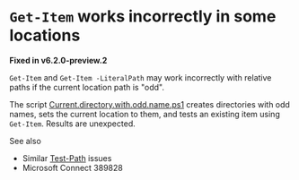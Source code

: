 # `Get-Item` works incorrectly in some locations

**Fixed in v6.2.0-preview.2**

`Get-Item` and `Get-Item -LiteralPath` may work incorrectly with relative
paths if the current location path is "odd".

The script [Current.directory.with.odd.name.ps1](Current.directory.with.odd.name.ps1) creates directories with odd
names, sets the current location to them, and tests an existing item using
`Get-Item`. Results are unexpected.

See also

- Similar [Test-Path](../../Test-Path) issues
- Microsoft Connect 389828
